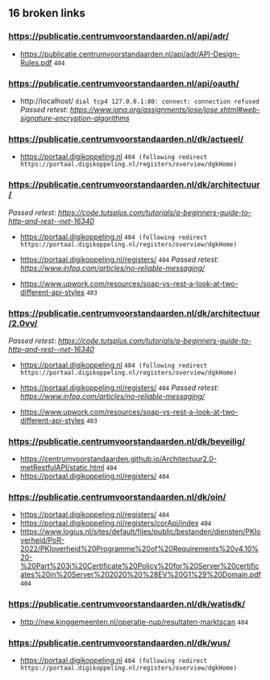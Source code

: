## 16 broken links

### https://publicatie.centrumvoorstandaarden.nl/api/adr/
* https://publicatie.centrumvoorstandaarden.nl/api/adr/API-Design-Rules.pdf `404`

### https://publicatie.centrumvoorstandaarden.nl/api/oauth/
* http://localhost/ `dial tcp4 127.0.0.1:80: connect: connection refused`
_Passed retest: https://www.iana.org/assignments/jose/jose.xhtml#web-signature-encryption-algorithms_


### https://publicatie.centrumvoorstandaarden.nl/dk/actueel/
* https://portaal.digikoppeling.nl `404 (following redirect https://portaal.digikoppeling.nl/registers/overview/dgkHome)`

### https://publicatie.centrumvoorstandaarden.nl/dk/architectuur/
_Passed retest: https://code.tutsplus.com/tutorials/a-beginners-guide-to-http-and-rest--net-16340_

* https://portaal.digikoppeling.nl `404 (following redirect https://portaal.digikoppeling.nl/registers/overview/dgkHome)`
* https://portaal.digikoppeling.nl/registers/ `404`
_Passed retest: https://www.infoq.com/articles/no-reliable-messaging/_

* https://www.upwork.com/resources/soap-vs-rest-a-look-at-two-different-api-styles `403`

### https://publicatie.centrumvoorstandaarden.nl/dk/architectuur/2.0vv/
_Passed retest: https://code.tutsplus.com/tutorials/a-beginners-guide-to-http-and-rest--net-16340_

* https://portaal.digikoppeling.nl `404 (following redirect https://portaal.digikoppeling.nl/registers/overview/dgkHome)`
* https://portaal.digikoppeling.nl/registers/ `404`
_Passed retest: https://www.infoq.com/articles/no-reliable-messaging/_

* https://www.upwork.com/resources/soap-vs-rest-a-look-at-two-different-api-styles `403`

### https://publicatie.centrumvoorstandaarden.nl/dk/beveilig/
* https://centrumvoorstandaarden.github.io/Architectuur2.0-metRestfulAPI/static.html `404`
* https://portaal.digikoppeling.nl/registers/ `404`

### https://publicatie.centrumvoorstandaarden.nl/dk/oin/
* https://portaal.digikoppeling.nl/registers/ `404`
* https://portaal.digikoppeling.nl/registers/corApi/index `404`
* https://www.logius.nl/sites/default/files/public/bestanden/diensten/PKIoverheid/PoR-2022/PKIoverheid%20Programme%20of%20Requirements%20v4.10%20-%20Part%203j%20Certificate%20Policy%20for%20Server%20certificates%20in%20Server%202020%20%28EV%20G1%29%20Domain.pdf `404`

### https://publicatie.centrumvoorstandaarden.nl/dk/watisdk/
* http://new.kinggemeenten.nl/operatie-nup/resultaten-marktscan `404`

### https://publicatie.centrumvoorstandaarden.nl/dk/wus/
* https://portaal.digikoppeling.nl `404 (following redirect https://portaal.digikoppeling.nl/registers/overview/dgkHome)`
